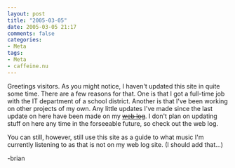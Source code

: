 ```yaml
---
layout: post
title: "2005-03-05"
date: 2005-03-05 21:17
comments: false
categories:
- Meta
tags:
- Meta
- caffeine.nu
---
```

Greetings visitors.  As you might notice, I haven't updated this site in quite some time.  There are a few reasons for that.  One is that I got a full-time job with the IT department of a school district.  Another is that I've been working on other projects of my own.  Any little updates I've made since the last update on here have been made on my [<strike>web log</strike>](http://www.lebwog.com/genetik/).  I don't plan on updating stuff on here any time in the forseeable future, so check out the web log.

You can still, however, still use this site as a guide to what music I'm currently listening to as that is not on my web log site. (I should add that...)

-brian
